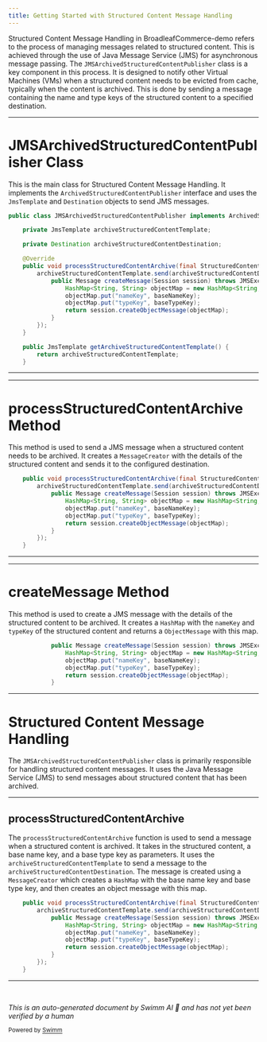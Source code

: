 ```yaml
---
title: Getting Started with Structured Content Message Handling
---
```

Structured Content Message Handling in BroadleafCommerce-demo refers to the process of managing messages related to structured content. This is achieved through the use of Java Message Service (JMS) for asynchronous message passing. The `JMSArchivedStructuredContentPublisher` class is a key component in this process. It is designed to notify other Virtual Machines (VMs) when a structured content needs to be evicted from cache, typically when the content is archived. This is done by sending a message containing the name and type keys of the structured content to a specified destination.

<SwmSnippet path="/admin/broadleaf-contentmanagement-module/src/main/java/org/broadleafcommerce/cms/structure/message/jms/JMSArchivedStructuredContentPublisher.java" line="43">

---

# JMSArchivedStructuredContentPublisher Class

This is the main class for Structured Content Message Handling. It implements the `ArchivedStructuredContentPublisher` interface and uses the `JmsTemplate` and `Destination` objects to send JMS messages.

```java
public class JMSArchivedStructuredContentPublisher implements ArchivedStructuredContentPublisher {

    private JmsTemplate archiveStructuredContentTemplate;

    private Destination archiveStructuredContentDestination;

    @Override
    public void processStructuredContentArchive(final StructuredContent sc, final String baseNameKey, final String baseTypeKey) {
        archiveStructuredContentTemplate.send(archiveStructuredContentDestination, new MessageCreator() {
            public Message createMessage(Session session) throws JMSException {
                HashMap<String, String> objectMap = new HashMap<String,String>(2);
                objectMap.put("nameKey", baseNameKey);
                objectMap.put("typeKey", baseTypeKey);
                return session.createObjectMessage(objectMap);
            }
        });
    }

    public JmsTemplate getArchiveStructuredContentTemplate() {
        return archiveStructuredContentTemplate;
    }
```

---

</SwmSnippet>

<SwmSnippet path="/admin/broadleaf-contentmanagement-module/src/main/java/org/broadleafcommerce/cms/structure/message/jms/JMSArchivedStructuredContentPublisher.java" line="50">

---

# processStructuredContentArchive Method

This method is used to send a JMS message when a structured content needs to be archived. It creates a `MessageCreator` with the details of the structured content and sends it to the configured destination.

```java
    public void processStructuredContentArchive(final StructuredContent sc, final String baseNameKey, final String baseTypeKey) {
        archiveStructuredContentTemplate.send(archiveStructuredContentDestination, new MessageCreator() {
            public Message createMessage(Session session) throws JMSException {
                HashMap<String, String> objectMap = new HashMap<String,String>(2);
                objectMap.put("nameKey", baseNameKey);
                objectMap.put("typeKey", baseTypeKey);
                return session.createObjectMessage(objectMap);
            }
        });
    }
```

---

</SwmSnippet>

<SwmSnippet path="/admin/broadleaf-contentmanagement-module/src/main/java/org/broadleafcommerce/cms/structure/message/jms/JMSArchivedStructuredContentPublisher.java" line="52">

---

# createMessage Method

This method is used to create a JMS message with the details of the structured content to be archived. It creates a `HashMap` with the `nameKey` and `typeKey` of the structured content and returns a `ObjectMessage` with this map.

```java
            public Message createMessage(Session session) throws JMSException {
                HashMap<String, String> objectMap = new HashMap<String,String>(2);
                objectMap.put("nameKey", baseNameKey);
                objectMap.put("typeKey", baseTypeKey);
                return session.createObjectMessage(objectMap);
            }
```

---

</SwmSnippet>

# Structured Content Message Handling

The `JMSArchivedStructuredContentPublisher` class is primarily responsible for handling structured content messages. It uses the Java Message Service (JMS) to send messages about structured content that has been archived.

<SwmSnippet path="/admin/broadleaf-contentmanagement-module/src/main/java/org/broadleafcommerce/cms/structure/message/jms/JMSArchivedStructuredContentPublisher.java" line="50">

---

## processStructuredContentArchive

The `processStructuredContentArchive` function is used to send a message when a structured content is archived. It takes in the structured content, a base name key, and a base type key as parameters. It uses the `archiveStructuredContentTemplate` to send a message to the `archiveStructuredContentDestination`. The message is created using a `MessageCreator` which creates a `HashMap` with the base name key and base type key, and then creates an object message with this map.

```java
    public void processStructuredContentArchive(final StructuredContent sc, final String baseNameKey, final String baseTypeKey) {
        archiveStructuredContentTemplate.send(archiveStructuredContentDestination, new MessageCreator() {
            public Message createMessage(Session session) throws JMSException {
                HashMap<String, String> objectMap = new HashMap<String,String>(2);
                objectMap.put("nameKey", baseNameKey);
                objectMap.put("typeKey", baseTypeKey);
                return session.createObjectMessage(objectMap);
            }
        });
    }
```

---

</SwmSnippet>

&nbsp;

*This is an auto-generated document by Swimm AI 🌊 and has not yet been verified by a human*

<SwmMeta version="3.0.0" repo-id="Z2l0aHViJTNBJTNBQnJvYWRsZWFmQ29tbWVyY2UtZGVtbyUzQSUzQWdpbGFkbmF2b3Q=" repo-name="BroadleafCommerce-demo" doc-type="overview"><sup>Powered by [Swimm](/)</sup></SwmMeta>
